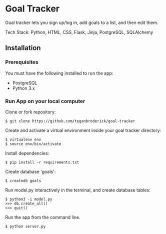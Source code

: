 # Goal Tracker

Goal tracker lets you sign up/log in, add goals to a list, and then edit them.

Tech Stack: Python, HTML, CSS, Flask, Jinja, PostgreSQL, SQLAlchemy

## <a name="installation"></a>Installation

### Prerequisites

You must have the following installed to run the app:

- PostgreSQL
- Python 3.x

### Run App on your local computer

Clone or fork repository:
```
$ git clone https://github.com/teganbroderick/goal-tracker
```
Create and activate a virtual environment inside your goal tracker directory:
```
$ virtualenv env
$ source env/bin/activate
```
Install dependencies:
```
$ pip install -r requirements.txt
```
Create database 'goals':
```
$ createdb goals
```
Run model.py interactively in the terminal, and create database tables:
```
$ python3 -i model.py
>>> db.create_all()
>>> quit()
```
Run the app from the command line.
```
$ python server.py
```